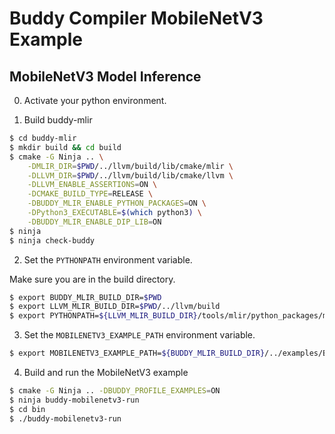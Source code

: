 # Buddy Compiler MobileNetV3 Example

## MobileNetV3 Model Inference

0. Activate your python environment.

1. Build buddy-mlir

```bash
$ cd buddy-mlir
$ mkdir build && cd build
$ cmake -G Ninja .. \
    -DMLIR_DIR=$PWD/../llvm/build/lib/cmake/mlir \
    -DLLVM_DIR=$PWD/../llvm/build/lib/cmake/llvm \
    -DLLVM_ENABLE_ASSERTIONS=ON \
    -DCMAKE_BUILD_TYPE=RELEASE \
    -DBUDDY_MLIR_ENABLE_PYTHON_PACKAGES=ON \
    -DPython3_EXECUTABLE=$(which python3) \
    -DBUDDY_MLIR_ENABLE_DIP_LIB=ON
$ ninja
$ ninja check-buddy
```

2. Set the `PYTHONPATH` environment variable.

Make sure you are in the build directory.

```bash
$ export BUDDY_MLIR_BUILD_DIR=$PWD
$ export LLVM_MLIR_BUILD_DIR=$PWD/../llvm/build
$ export PYTHONPATH=${LLVM_MLIR_BUILD_DIR}/tools/mlir/python_packages/mlir_core:${BUDDY_MLIR_BUILD_DIR}/python_packages:${PYTHONPATH}
```

3. Set the `MOBILENETV3_EXAMPLE_PATH` environment variable.

```bash
$ export MOBILENETV3_EXAMPLE_PATH=${BUDDY_MLIR_BUILD_DIR}/../examples/BuddyMobileNetV3/
```

4. Build and run the MobileNetV3 example

```bash
$ cmake -G Ninja .. -DBUDDY_PROFILE_EXAMPLES=ON
$ ninja buddy-mobilenetv3-run
$ cd bin
$ ./buddy-mobilenetv3-run
```


